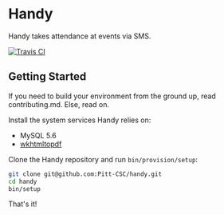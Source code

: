 # Handy

Handy takes attendance at events via SMS.

[![Travis CI][travis_badge]][travis]


## Getting Started

If you need to build your environment from the ground up, read contributing.md. Else, read on.

Install the system services Handy relies on:

* MySQL 5.6
* [wkhtmltopdf][wkhtmltopdf]

Clone the Handy repository and run `bin/provision/setup`:

```bash
git clone git@github.com:Pitt-CSC/handy.git
cd handy
bin/setup
```

That's it!


[travis_badge]: https://travis-ci.org/Pitt-CSC/handy.svg?branch=master
[travis]: https://travis-ci.org/Pitt-CSC/handy
[wkhtmltopdf]: http://wkhtmltopdf.org/
